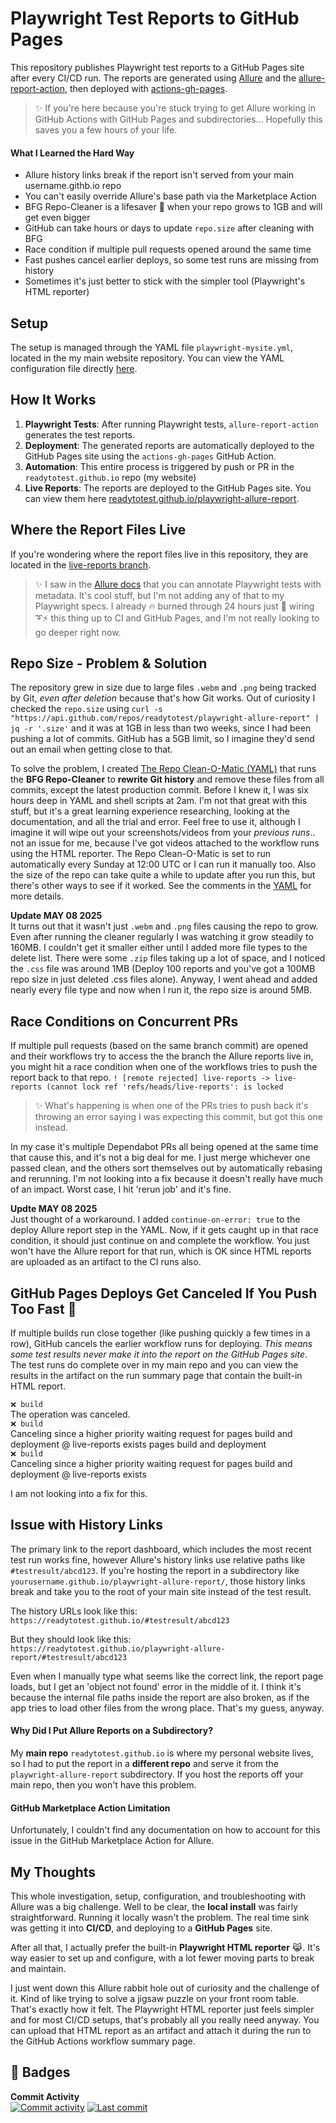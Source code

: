 # Playwright Test Reports to GitHub Pages

This repository publishes Playwright test reports to a GitHub Pages site after every CI/CD run. The reports are generated using [Allure](https://allurereport.org/docs/playwright/) and the [allure-report-action](https://github.com/marketplace/actions/allure-report-with-history), then deployed with [actions-gh-pages](https://github.com/marketplace/actions/github-pages-action).

> ✨ If you're here because you're stuck trying to get Allure working in GitHub Actions with GitHub Pages and subdirectories... Hopefully this saves you a few hours of your life.

#### What I Learned the Hard Way
- Allure history links break if the report isn't served from your main username.githb.io repo
- You can't easily override Allure's base path via the Marketplace Action
- BFG Repo-Cleaner is a lifesaver 🛟 when your repo grows to 1GB and will get even bigger
- GitHub can take hours or days to update `repo.size` after cleaning with BFG
- Race condition if multiple pull requests opened around the same time
- Fast pushes cancel earlier deploys, so some test runs are missing from history
- Sometimes it's just better to stick with the simpler tool (Playwright's HTML reporter)

## Setup

The setup is managed through the YAML file `playwright-mysite.yml`, located in the my main website repository. You can view the YAML configuration file directly [here](https://github.com/readytotest/readytotest.github.io/blob/main/.github/workflows/playwright-mysite.yml).

## How It Works

1. **Playwright Tests**: After running Playwright tests, `allure-report-action` generates the test reports.
2. **Deployment**: The generated reports are automatically deployed to the GitHub Pages site using the `actions-gh-pages` GitHub Action.
3. **Automation**: This entire process is triggered by push or PR in the `readytotest.github.io` repo (my website)
4. **Live Reports**: The reports are deployed to the GitHub Pages site. You can view them here [readytotest.github.io/playwright-allure-report](https://readytotest.github.io/playwright-allure-report/).

## Where the Report Files Live

If you're wondering where the report files live in this repository, they are located in the [live-reports branch](https://github.com/readytotest/playwright-allure-report/tree/live-reports).

>✨ I saw in the [Allure docs](https://allurereport.org/docs/playwright/#writing-tests) that you can annotate Playwright tests with metadata. It's cool stuff, but I'm not adding any of that to my Playwright specs. I already 🔥 burned through 24 hours just 🔌 wiring ➰⚡ this thing up to CI and GitHub Pages, and I'm not really looking to go deeper right now.

## Repo Size - Problem & Solution

The repository grew in size due to large files `.webm` and `.png` being tracked by Git, _even after deletion_ because that's how Git works. Out of curiosity I checked the `repo.size` using `curl -s "https://api.github.com/repos/readytotest/playwright-allure-report" | jq -r '.size'` and it was at 1GB in less than two weeks, since I had been pushing a lot of commits. GitHub has a 5GB limit, so I imagine they'd send out an email when getting close to that.

To solve the problem, I created [The Repo Clean-O-Matic (YAML)](https://github.com/readytotest/playwright-allure-report/blob/main/.github/workflows/repo-clean-o-matic.yml) that runs the **BFG Repo-Cleaner** to **rewrite Git history** and remove these files from all commits, except the latest production commit. Before I knew it, I was six hours deep in YAML and shell scripts at 2am. I'm not that great with this stuff, but it's a great learning experience researching, looking at the documentation, and all the trial and error. Feel free to use it, although I imagine it will wipe out your screenshots/videos from your _previous runs_.. not an issue for me, because I've got videos attached to the workflow runs using the HTML reporter. The Repo Clean-O-Matic is set to run automatically every Sunday at 12:00 UTC or I can run it manually too. Also the size of the repo can take quite a while to update after you run this, but there's other ways to see if it worked. See the comments in the [YAML](https://github.com/readytotest/playwright-allure-report/blob/main/.github/workflows/repo-clean-o-matic.yml) for more details.

**Update MAY 08 2025**  
It turns out that it wasn't just `.webm` and `.png` files causing the repo to grow. Even after running the cleaner regularly I was watching it grow steadily to 160MB. I couldn't get it smaller either until I added more file types to the delete list. There were some `.zip` files taking up a lot of space, and I noticed the `.css` file was around 1MB (Deploy 100 reports and you've got a 100MB repo size in just deleted .css files alone). Anyway, I went ahead and added nearly every file type and now when I run it, the repo size is around 5MB.

## Race Conditions on Concurrent PRs

If multiple pull requests (based on the same branch commit) are opened and their workflows try to access the the branch the Allure reports live in, you might hit a race condition when one of the workflows tries to push the report back to that repo. `! [remote rejected] live-reports -> live-reports (cannot lock ref 'refs/heads/live-reports': is locked`

>✨ What's happening is when one of the PRs tries to push back it's throwing an error saying I was expecting this commit, but got this one instead.

In my case it's multiple Dependabot PRs all being opened at the same time that cause this, and it's not a big deal for me. I just merge whichever one passed clean, and the others sort themselves out by automatically rebasing and rerunning. I'm not looking into a fix because it doesn't really have much of an impact.  Worst case, I hit 'rerun job' and it's fine.

**Updte MAY 08 2025**  
 Just thought of a workaround. I added `continue-on-error: true` to the deploy Allure report step in the YAML. Now, if it gets caught up in that race condition, it should just continue on and complete the workflow. You just won't have the Allure report for that run, which is OK since HTML reports are uploaded as an artifact to the CI runs also.

## GitHub Pages Deploys Get Canceled If You Push Too Fast 🚀 ##
If multiple builds run close together (like pushing quickly a few times in a row), GitHub cancels the earlier workflow runs for deploying. *This means some test results never make it into the report on the GitHub Pages site*. The test runs do complete over in my main repo and you can view the results in the artifact on the run summary page that contain the built-in HTML report.

`❌ build`    
The operation was canceled.  
`❌ build`   
Canceling since a higher priority waiting request for pages build and deployment @ live-reports exists
pages build and deployment  
`❌ build`  
Canceling since a higher priority waiting request for pages build and deployment @ live-reports exists

I am not looking into a fix for this.

## Issue with History Links

The primary link to the report dashboard, which includes the most recent test run works fine, however Allure's history links use relative paths like `#testresult/abcd123`. If you're hosting the report in a subdirectory like `yourusername.github.io/playwright-allure-report/`, those history links break and take you to the root of your main site instead of the test result.

The history URLs look like this:  
`https://readytotest.github.io/#testresult/abcd123`

But they should look like this:  
`https://readytotest.github.io/playwright-allure-report/#testresult/abcd123`

Even when I manually type what seems like the correct link, the report page loads, but I get an 'object not found' error in the middle of it. I think it's because the internal file paths inside the report are also broken, as if the app tries to load other files from the wrong place. That's my guess, anyway.

#### Why Did I Put Allure Reports on a Subdirectory?

My **main repo** `readytotest.github.io` is where my personal website lives, so I had to put the report in a **different repo** and serve it from the `playwright-allure-report` subdirectory. If you host the reports off your main repo, then you won't have this problem.

#### GitHub Marketplace Action Limitation

Unfortunately, I couldn't find any documentation on how to account for this issue in the GitHub Marketplace Action for Allure.

## My Thoughts

This whole investigation, setup, configuration, and troubleshooting with Allure was a big challenge. Well to be clear, the **local install** was fairly straightforward. Running it locally wasn't the problem. The real time sink was getting it into **CI/CD**, and deploying to a **GitHub Pages** site.

After all that, I actually prefer the built-in **Playwright HTML reporter** 😹. It's way easier to set up and configure, with a lot fewer moving parts to break and maintain.

I just went down this Allure rabbit hole out of curiosity and the challenge of it. Kind of like trying to solve a jigsaw puzzle on your front room table. That's exactly how it felt. The Playwright HTML reporter just feels simpler and for most CI/CD setups, that's probably all you really need anyway. You can upload that HTML report as an artifact and attach it during the run to the GitHub Actions workflow summary page.

## 🚦 Badges
**Commit Activity**  
[![Commit activity](https://img.shields.io/github/commit-activity/t/readytotest/playwright-allure-report?style=social&color=%23FF69B4)](https://github.com/readytotest/playwright-allure-report/commits/main/)
[![Last commit](https://img.shields.io/github/last-commit/readytotest/playwright-allure-report?style=social)](https://github.com/readytotest/playwright-allure-report/commits/main/)
